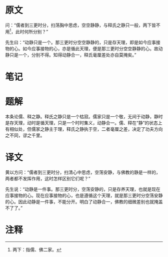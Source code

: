 # 原文
问：“儒者到三更时分，扫荡胸中思虑，空空静静，与释氏之静只一般，两下皆不用[^1]，此时何所分别？”

先生曰：“动静只是一个。那三更时分空空静静的，只是存天理，即是如今应事接物的心。如今应事接物的心，亦是循此天理，便是那三更时分空空静静的心。故动静只是一个，分别不得。知得动静合一，释氏毫厘差处亦自莫掩矣。”
# 笔记

# 题解
本条论儒、释之静。释氏之静只是一个枯寂。儒家只是一个敬，无间于动静，静时是存天理，动时是循天理，只是一个时时集义，动静合一。儒、释在“静”的状态上有相似处，但儒家之静主于理，释氏之静执于空，二者毫厘之差，决定了功夫方向之不同，谬之千里。
# 译文
黄以方问：“儒者到三更时分，扫清心中思虑，空荡安静，与佛教的静是一样的，两者都不发挥作用，这时怎样区别它们呢？”

先生说：“动静是一件事。那三更时分，空荡安静的，只是存养天理，也就是现在应事接物的心。现在应事接物的心，也是遵循这个天理，就是那三更时分空荡安静的心。因此动静是一件事，不能分开。明白了动静合一，佛教的细微差别也就掩盖不了了。”
# 注释

[^1]: 两下：指儒、佛二家。